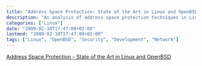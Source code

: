 ```yaml
---
title: "Address Space Protection: State of the Art in Linux and OpenBSD"
description: "An analysis of address space protection techniques in Linux and OpenBSD operating systems"
categories: ["Linux"]
date: "2009-02-18T17:47:00+02:00"
lastmod: "2009-02-18T17:47:00+02:00"
tags: ["Linux", "OpenBSD", "Security", "Development", "Network"]
---
```


[Address Space Protection - State of the Art in Linux and OpenBSD](../../static/pdf/protection_de_lespace_dadressage_etat_de_lart_sous_linux_et_openbsd.pdf)
